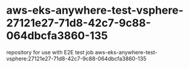 # aws-eks-anywhere-test-vsphere-27121e27-71d8-42c7-9c88-064dbcfa3860-135
repository for use with E2E test job aws-eks-anywhere-test-vsphere:27121e27-71d8-42c7-9c88-064dbcfa3860-135
